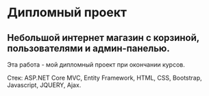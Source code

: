 # Дипломный проект

## Небольшой интернет магазин с корзиной, пользователями и админ-панелью.

Эта работа - мой дипломный проект при окончании курсов.

Стек: ASP.NET Core MVC, Entity Framework, HTML, CSS, Bootstrap, Javascript, JQUERY, Ajax.
